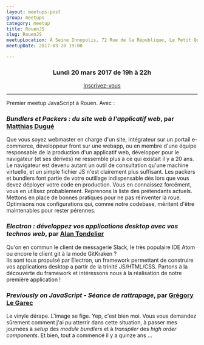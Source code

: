 ```yaml
---
layout: meetups-post
group: meetups
category: meetup
title: RouenJS
slug: RouenJS
meetupLocation: À Seine Innopolis, 72 Rue de la République, Le Petit Quevilly
meetupDate: 2017-03-20 19:00

---
```


<div style="text-align: center;">
  <h3>Lundi 20 mars 2017 de 19h à 22h</h3>
  <p>
    <a class="button" target="_blank"
    href="https://www.weezevent.com/rouenjs-lundi-20-mars-2017">
      Inscrivez-vous
    </a>
  </p>
</div>

---

Premier meetup JavaScript à Rouen. Avec :

### _Bundlers et Packers : du site web à l'applicatif web_, par [Matthias Dugué](https://twitter.com/m4d_z)

Que vous soyez webmaster en charge d'un site, intégrateur sur un portail e-commerce, développeur front sur une webapp, ou en membre d'une équipe responsable de la production d'un applicatif web, développer pour le navigateur (et ses dérivés) ne ressemble plus à ce qui existait il y a 20 ans. Le navigateur est devenu autant un outil de consultation qu'une machine virtuelle, et un simple fichier JS n'est clairement plus suffisant. Les packers et bundlers font partie de votre outillage indispensable dès lors que vous devez déployer votre code en production. Vous en connaissez forcément, vous en utilisez probablement. Reprenons la liste des prétendants actuels. Mettons en place de bonnes pratiques pour ne pas réinventer la roue. Optimisons nos configurations qui, comme notre codebase, méritent d'être maintenables pour rester pérennes.

### _Electron : développez vos applications desktop avec vos technos web_, par [Alan Tondelier](https://twitter.com/alantondelier)

Qu'on en commun le client de messagerie Slack, le très populaire IDE Atom ou encore le client git à la mode GitKraken ?  
Ils sont tous propulsé par Electron, un framework permettant de construire vos applications desktop a partir de la trinité JS/HTML/CSS. Partons à la découverte du framework et intéressons nous à la réalisation de notre première application !

### _Previously on JavaScript - Séance de rattrapage_, par [Grégory Le Garec](https://twitter.com/gregorylegarec)

Le vinyle dérape. L'image se fige. Yep, c'est bien moi. Vous vous demandez sûrement comment j'ai pu atterrir dans cette situation, à passer mes journées à _setup_ des _module bundlers_ et à _transpiler_ des _high order components_. Et bien, tout a commencé il y a quinze ans ...

